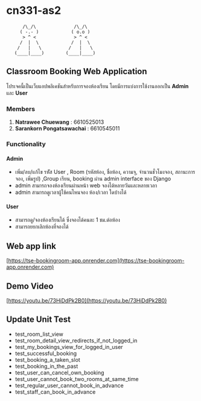 # cn331-as2

```
      /\_/\              /\_/\         
     ( -.- )            ( o.o )        
      > ^ <              > ^ <
     /  |  \            /  |  \
    /   |   \          /   |   \
   (____|____)        (____|____)
```

## Classroom Booking Web Application

โปรเจคนี้เป็นเว็บแอปพลิเคชันสำหรับการจองห้องเรียน โดยมีการแบ่งการใช้งานออกเป็น **Admin** และ **User**

### Members
1. **Natrawee Chuewang** : 6610525013  
2. **Sarankorn Pongatsawachai** : 6610545011  


### Functionality

#### Admin
- เพิ่ม/ลบ/แก้ไข รหััส User , Room (รหัสห้อง, ชื่อห้อง, ความจุ, จำนวนชั่วโมงจอง, สถานะการจอง, เพิ่มรูป) ,Group เรียน, booking ผ่าน admin interface ของ Django
- admin สามารถจองห้องเรียนผ่านหน้า web จองได้หลายวันและหลายเวลา
- admin สามารถดูเวลาผู้ใช้คนไหนจอง ห้อง/เวลา ใดบ้างได้

#### User
- สามารถดู/จองห้องเรียนได้ ซึ่งจองได้คนละ 1 ชม.ต่อห้อง 
- สามารถยยกเลิกห้องที่จองได้

## Web app link
[https://tse-bookingroom-app.onrender.com](https://tse-bookingroom-app.onrender.com)

## Demo Video
[https://youtu.be/73HiDdPk2B0](https://youtu.be/73HiDdPk2B0)

## Update Unit Test
- test_room_list_view
- test_room_detail_view_redirects_if_not_logged_in
- test_my_bookings_view_for_logged_in_user
- test_successful_booking
- test_booking_a_taken_slot
- test_booking_in_the_past
- test_user_can_cancel_own_booking
- test_user_cannot_book_two_rooms_at_same_time
- test_regular_user_cannot_book_in_advance
- test_staff_can_book_in_advance

